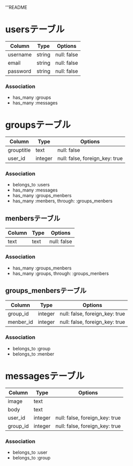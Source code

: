 ’’’README
# usersテーブル
|Column|Type|Options|
|------|----|-------|
|username|string|null: false|
|email|string|null: false|
|password|string|null: false|
### Association
- has_many :groups
- has_many :messages

# groupsテーブル
|Column|Type|Options|
|------|----|-------|
|grouptitle|text|null: false|
|user_id|integer|null: false, foreign_key: true|
### Association
- belongs_to :users
- has_many :messages
- has_many :groups_menbers
- has_many :menbers,  through:  :groups_menbers

## menbersテーブル
|Column|Type|Options|
|------|----|-------|
|text|text|null: false|
### Association
- has_many :groups_menbers
- has_many  :groups,  through:  :groups_menbers

## groups_menbersテーブル
|Column|Type|Options|
|------|----|-------|
|group_id|integer|null: false, foreign_key: true|
|menber_id|integer|null: false, foreign_key: true|
### Association
- belongs_to :group
- belongs_to :menber

# messagesテーブル
|Column|Type|Options|
|------|----|-------|
|image|text||
|body|text||
|user_id|integer|null: false, foreign_key: true|
|group_id|integer|null: false, foreign_key: true|
### Association
- belongs_to :user
- belongs_to :group
